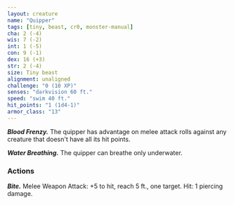 ```yaml
---
layout: creature
name: "Quipper"
tags: [tiny, beast, cr0, monster-manual]
cha: 2 (-4)
wis: 7 (-2)
int: 1 (-5)
con: 9 (-1)
dex: 16 (+3)
str: 2 (-4)
size: Tiny beast
alignment: unaligned
challenge: "0 (10 XP)"
senses: "darkvision 60 ft."
speed: "swim 40 ft."
hit_points: "1 (1d4-1)"
armor_class: "13"
---
```


***Blood Frenzy.*** The quipper has advantage on melee attack rolls against any creature that doesn't have all its hit points.

***Water Breathing.*** The quipper can breathe only underwater.

### Actions

***Bite.*** Melee Weapon Attack: +5 to hit, reach 5 ft., one target. Hit: 1 piercing damage.